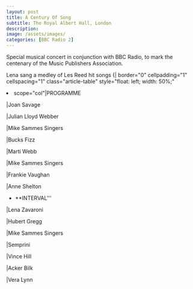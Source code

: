 ```yaml
---
layout: post
title: A Century Of Song
subtitle: The Royal Albert Hall, London
description:
image: /assets/images/
categories: [BBC Radio 2]
---
```


Special musical concert in conjunction with BBC Radio, to mark the centenary of the Music Publishers Association.

Lena sang a medley of Les Reed hit songs
{| border=&quot;0&quot; cellpadding=&quot;1&quot; cellspacing=&quot;1&quot; class=&quot;article-table&quot; style=&quot;float: left; width: 50%;&quot;

<li>scope=&quot;col&quot;|PROGRAMME

|Joan Savage

|Julian Lloyd Webber

|Mike Sammes Singers

|Bucks Fizz

|Marti Webb

|Mike Sammes Singers

|Frankie Vaughan

|Anne Shelton

* **INTERVAL'''

|Lena Zavaroni

|Hubert Gregg

|Mike Sammes Singers

|Semprini

|Vince Hill

|Acker Bilk

|Vera Lynn
